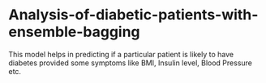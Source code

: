 # Analysis-of-diabetic-patients-with-ensemble-bagging
This model helps in predicting if a particular patient is likely to have diabetes provided some symptoms like BMI, Insulin level, Blood Pressure etc. 

